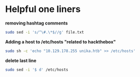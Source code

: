 # Helpful one liners

**removing hashtag comments**

```bash
sudo sed -i 's/^\#.\*$//g' file.txt
```

**Adding a host to /etc/hosts "related to hackthebox"**

```bash
sudo sh -c 'echo "10.129.178.255 unika.htb" >> /etc/hosts'
```

**delete last line**

```bash
sudo sed -i '$ d' /etc/hosts
```
